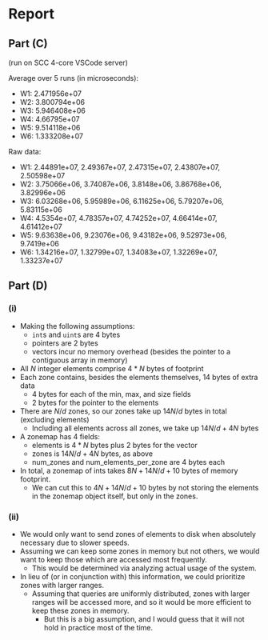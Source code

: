 # Report

## Part (C)

(run on SCC 4-core VSCode server)

Average over 5 runs (in microseconds):

- W1: 2.471956e+07
- W2: 3.800794e+06
- W3: 5.946408e+06
- W4: 4.66795e+07
- W5: 9.514118e+06
- W6: 1.333208e+07

Raw data:

- W1: 2.44891e+07, 2.49367e+07, 2.47315e+07, 2.43807e+07, 2.50598e+07
- W2: 3.75066e+06, 3.74087e+06, 3.8148e+06, 3.86768e+06, 3.82996e+06
- W3: 6.03268e+06, 5.95989e+06, 6.11625e+06, 5.79207e+06, 5.83115e+06
- W4: 4.5354e+07, 4.78357e+07, 4.74252e+07, 4.66414e+07, 4.61412e+07
- W5: 9.63638e+06, 9.23076e+06, 9.43182e+06, 9.52973e+06, 9.7419e+06
- W6: 1.34216e+07, 1.32799e+07, 1.34083e+07, 1.32269e+07, 1.33237e+07

## Part (D)

### (i)
- Making the following assumptions:
  - `int`s and `uint`s are 4 bytes
  - pointers are 2 bytes
  - vectors incur no memory overhead (besides the pointer to a contiguous array in memory)
- All $N$ integer elements comprise $4*N$ bytes of footprint
- Each zone contains, besides the elements themselves, 14 bytes of extra data
  - 4 bytes for each of the min, max, and size fields
  - 2 bytes for the pointer to the elements
- There are $N/d$ zones, so our zones take up $14N/d$ bytes in total (excluding elements)
  - Including all elements across all zones, we take up $14N/d + 4N$ bytes
- A zonemap has 4 fields:
  - elements is $4*N$ bytes plus 2 bytes for the vector
  - zones is $14N/d + 4N$ bytes, as above
  - num_zones and num_elements_per_zone are 4 bytes each
- In total, a zonemap of ints takes $8N+14N/d+10$ bytes of memory footprint.
  - We can cut this to $4N+14N/d+10$ bytes by not storing the elements in the zonemap object itself, but only in the zones.


### (ii)
- We would only want to send zones of elements to disk when absolutely necessary due to slower speeds.
- Assuming we can keep some zones in memory but not others, we would want to keep those which are accessed most frequently.
  - This would be determined via analyzing actual usage of the system.
- In lieu of (or in conjunction with) this information, we could prioritize zones with larger ranges.
  - Assuming that queries are uniformly distributed, zones with larger ranges will be accessed more, and so it would be more efficient to keep these zones in memory.
    - But this is a big assumption, and I would guess that it will not hold in practice most of the time.